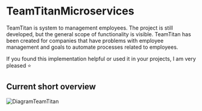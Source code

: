 # TeamTitanMicroservices

TeamTitan is system to management employees. The project is still developed, but the general scope of functionality is visible. TeamTitan has been created for companies that have problems with employee management and goals to automate processes related to employees.

If you found this implementation helpful or used it in your projects, I am very pleased ⭐️

## Current short overview

![DiagramTeamTitan](https://user-images.githubusercontent.com/81367371/234418117-17c02273-e645-4c44-81a2-9c6da2c002ac.png)
